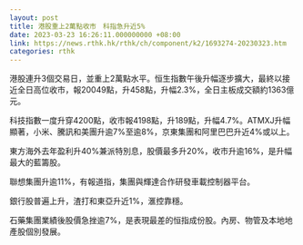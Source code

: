 ```yaml
---
layout: post
title: 港股重上2萬點收市　科指急升近5%
date: 2023-03-23 16:26:11.000000000 +08:00
link: https://news.rthk.hk/rthk/ch/component/k2/1693274-20230323.htm
categories: rthk
---
```


港股連升3個交易日，並重上2萬點水平。恒生指數午後升幅逐步擴大，最終以接近全日高位收市，報20049點，升458點，升幅2.3%，全日主板成交額約1363億元。

科技指數一度升穿4200點，收市報4198點，升189點，升幅4.7%。ATMXJ升幅顯著，小米、騰訊和美團升逾7%至逾8%，京東集團和阿里巴巴升近4%或以上。

東方海外去年盈利升40%兼派特別息，股價最多升20%，收市升逾16%，是升幅最大的藍籌股。

聯想集團升逾11%，有報道指，集團與輝達合作研發車載控制器平台。

銀行股普遍上升，渣打和東亞升近1%，滙控靠穩。

石藥集團業績後股價急挫逾7%，是表現最差的恒指成份股。內房、物管及本地地產股個別發展。
